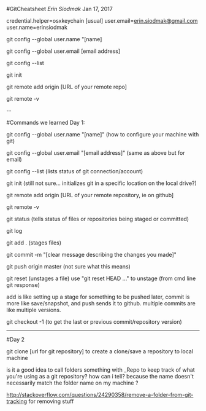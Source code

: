 #GitCheatsheet
*Erin Siodmak*
Jan 17, 2017

credential.helper=osxkeychain [usual]
user.email=erin.siodmak@gmail.com
user.name=erinsiodmak

git config --global user.name "[name]

git config --global user.email [email address]

git config --list

git init

git remote add origin [URL of your remote repo]

git remote -v


--

#Commands we learned Day 1:

git config --global user.name "[name]" (how to configure your machine with git)

git config --global user.email "[email address]" (same as above but for email)

git config --list (lists status of git connection/account)

git init (still not sure... initializes git in a specific location on the local drive?)

git remote add origin [URL of your remote repository, ie on github]

git remote -v 

git status (tells status of files or repositories being staged or committed)

git log

git add . (stages files)

git commit -m "[clear message describing the changes you made]"

git push origin master (not sure what this means)

git reset (unstages a file)
use "git reset HEAD <file>..." to unstage (from cmd line git response)

add is like setting up a stage for something to be pushed later, commit is more like save/snapshot, and push sends it to github. multiple commits are like multiple versions.

git checkout -1 (to get the last or previous commit/repository version)

----

#Day 2

git clone [url for git repository] to create a clone/save a repository to local machine

is it a good idea to call folders something with _Repo to keep track of what you're using as a git repository? how can i tell? because the name doesn't necessarily match the folder name on my machine ?

http://stackoverflow.com/questions/24290358/remove-a-folder-from-git-tracking
for removing stuff


